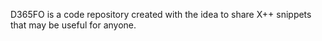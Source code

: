 D365FO is a code repository created with the idea to share X++ snippets that may be useful for anyone.